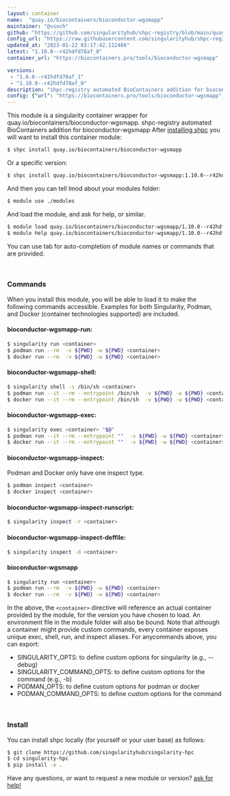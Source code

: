 ```yaml
---
layout: container
name:  "quay.io/biocontainers/bioconductor-wgsmapp"
maintainer: "@vsoch"
github: "https://github.com/singularityhub/shpc-registry/blob/main/quay.io/biocontainers/bioconductor-wgsmapp/container.yaml"
config_url: "https://raw.githubusercontent.com/singularityhub/shpc-registry/main/quay.io/biocontainers/bioconductor-wgsmapp/container.yaml"
updated_at: "2023-01-22 03:17:42.112466"
latest: "1.10.0--r42hdfd78af_0"
container_url: "https://biocontainers.pro/tools/bioconductor-wgsmapp"

versions:
 - "1.6.0--r41hdfd78af_1"
 - "1.10.0--r42hdfd78af_0"
description: "shpc-registry automated BioContainers addition for bioconductor-wgsmapp"
config: {"url": "https://biocontainers.pro/tools/bioconductor-wgsmapp", "maintainer": "@vsoch", "description": "shpc-registry automated BioContainers addition for bioconductor-wgsmapp", "latest": {"1.10.0--r42hdfd78af_0": "sha256:f4a84e0e6a27b60ed8c20e2c866776203c8a2849dea5004e747bb29241902314"}, "tags": {"1.6.0--r41hdfd78af_1": "sha256:93e8e9b35fcd9fd19002c1bf0f781a9f47d408640bcc4ef3fb0c25538fe71662", "1.10.0--r42hdfd78af_0": "sha256:f4a84e0e6a27b60ed8c20e2c866776203c8a2849dea5004e747bb29241902314"}, "docker": "quay.io/biocontainers/bioconductor-wgsmapp"}
---
```


This module is a singularity container wrapper for quay.io/biocontainers/bioconductor-wgsmapp.
shpc-registry automated BioContainers addition for bioconductor-wgsmapp
After [installing shpc](#install) you will want to install this container module:


```bash
$ shpc install quay.io/biocontainers/bioconductor-wgsmapp
```

Or a specific version:

```bash
$ shpc install quay.io/biocontainers/bioconductor-wgsmapp:1.10.0--r42hdfd78af_0
```

And then you can tell lmod about your modules folder:

```bash
$ module use ./modules
```

And load the module, and ask for help, or similar.

```bash
$ module load quay.io/biocontainers/bioconductor-wgsmapp/1.10.0--r42hdfd78af_0
$ module help quay.io/biocontainers/bioconductor-wgsmapp/1.10.0--r42hdfd78af_0
```

You can use tab for auto-completion of module names or commands that are provided.

<br>

### Commands

When you install this module, you will be able to load it to make the following commands accessible.
Examples for both Singularity, Podman, and Docker (container technologies supported) are included.

#### bioconductor-wgsmapp-run:

```bash
$ singularity run <container>
$ podman run --rm  -v ${PWD} -w ${PWD} <container>
$ docker run --rm  -v ${PWD} -w ${PWD} <container>
```

#### bioconductor-wgsmapp-shell:

```bash
$ singularity shell -s /bin/sh <container>
$ podman run --it --rm --entrypoint /bin/sh  -v ${PWD} -w ${PWD} <container>
$ docker run --it --rm --entrypoint /bin/sh  -v ${PWD} -w ${PWD} <container>
```

#### bioconductor-wgsmapp-exec:

```bash
$ singularity exec <container> "$@"
$ podman run --it --rm --entrypoint ""  -v ${PWD} -w ${PWD} <container> "$@"
$ docker run --it --rm --entrypoint ""  -v ${PWD} -w ${PWD} <container> "$@"
```

#### bioconductor-wgsmapp-inspect:

Podman and Docker only have one inspect type.

```bash
$ podman inspect <container>
$ docker inspect <container>
```

#### bioconductor-wgsmapp-inspect-runscript:

```bash
$ singularity inspect -r <container>
```

#### bioconductor-wgsmapp-inspect-deffile:

```bash
$ singularity inspect -d <container>
```



#### bioconductor-wgsmapp

```bash
$ singularity run <container>
$ podman run --rm  -v ${PWD} -w ${PWD} <container>
$ docker run --rm  -v ${PWD} -w ${PWD} <container>
```


In the above, the `<container>` directive will reference an actual container provided
by the module, for the version you have chosen to load. An environment file in the
module folder will also be bound. Note that although a container
might provide custom commands, every container exposes unique exec, shell, run, and
inspect aliases. For anycommands above, you can export:

 - SINGULARITY_OPTS: to define custom options for singularity (e.g., --debug)
 - SINGULARITY_COMMAND_OPTS: to define custom options for the command (e.g., -b)
 - PODMAN_OPTS: to define custom options for podman or docker
 - PODMAN_COMMAND_OPTS: to define custom options for the command

<br>

### Install

You can install shpc locally (for yourself or your user base) as follows:

```bash
$ git clone https://github.com/singularityhub/singularity-hpc
$ cd singularity-hpc
$ pip install -e .
```

Have any questions, or want to request a new module or version? [ask for help!](https://github.com/singularityhub/singularity-hpc/issues)